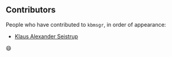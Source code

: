 ## Contributors

People who have contributed to `kbmsgr`, in order of appearance:

* [Klaus Alexander Seistrup](https://klaus.seistrup.dk/)

:smile:
